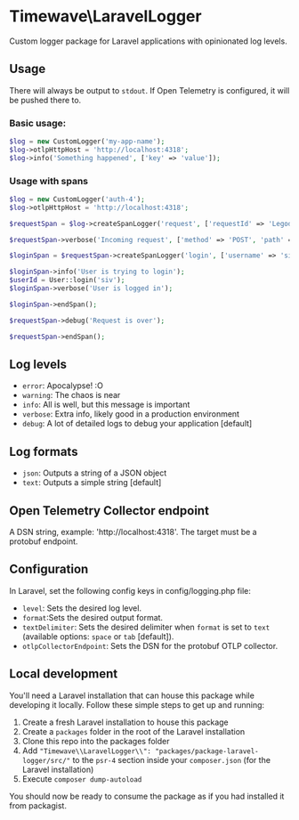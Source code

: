 # Timewave\LaravelLogger

Custom logger package for Laravel applications with opinionated log levels.

## Usage

There will always be output to `stdout`. If Open Telemetry is configured, it will be pushed there to.

### Basic usage:

```php
$log = new CustomLogger('my-app-name');
$log->otlpHttpHost = 'http://localhost:4318';
$log->info('Something happened', ['key' => 'value']);
```

### Usage with spans

```php
$log = new CustomLogger('auth-4');
$log->otlpHttpHost = 'http://localhost:4318';

$requestSpan = $log->createSpanLogger('request', ['requestId' => 'Legodalf']);

$requestSpan->verbose('Incoming request', ['method' => 'POST', 'path' => '/auth/password']);

$loginSpan = $requestSpan->createSpanLogger('login', ['username' => 'siv']);

$loginSpan->info('User is trying to login');
$userId = User::login('siv');
$loginSpan->verbose('User is logged in');

$loginSpan->endSpan();

$requestSpan->debug('Request is over');

$requestSpan->endSpan();
```

## Log levels

- `error`: Apocalypse! :O
- `warning`: The chaos is near
- `info`: All is well, but this message is important
- `verbose`: Extra info, likely good in a production environment
- `debug`: A lot of detailed logs to debug your application [default]

## Log formats

- `json`: Outputs a string of a JSON object
- `text`: Outputs a simple string [default]

## Open Telemetry Collector endpoint

A DSN string, example: 'http://localhost:4318'. The target must be a protobuf endpoint.

## Configuration

In Laravel, set the following config keys in config/logging.php file:

- `level`: Sets the desired log level.
- `format`:Sets the desired output format.
- `textDelimiter`: Sets the desired delimiter when `format` is set to `text` (available options: `space` or `tab` [default]).
- `otlpCollectorEndpoint`: Sets the DSN for the protobuf OTLP collector.

## Local development

You'll need a Laravel installation that can house this package while developing it locally. Follow these simple steps to get up and running:

1. Create a fresh Laravel installation to house this package
2. Create a `packages` folder in the root of the Laravel installation
3. Clone this repo into the packages folder
4. Add `"Timewave\\LaravelLogger\\": "packages/package-laravel-logger/src/"` to the `psr-4` section inside your `composer.json` (for the Laravel installation)
5. Execute `composer dump-autoload`

You should now be ready to consume the package as if you had installed it from packagist. 
